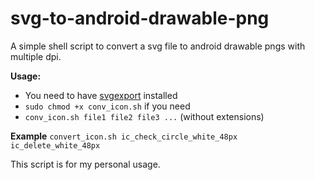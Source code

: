 # svg-to-android-drawable-png
A simple shell script to convert a svg file to android drawable pngs with multiple dpi.

**Usage:**
- You need to have [svgexport](https://github.com/shakiba/svgexport) installed
- `sudo chmod +x conv_icon.sh` if you need
- `conv_icon.sh file1 file2 file3 ...` (without extensions)

**Example**
`convert_icon.sh ic_check_circle_white_48px ic_delete_white_48px`

This script is for my personal usage.

